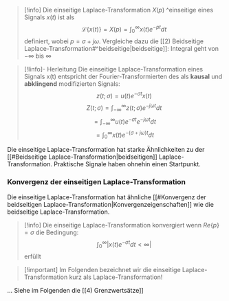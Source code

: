 >[!info] Die einseitige Laplace-Transformation $X(p)$ ^einseitige
>eines Signals $x(t)$ ist als $$\mathcal{L}\{x(t)\}=X(p)= \int^{∞}_{0} x(t)e^{-pt}dt$$
>definiert, wobei $p=\sigma+j\omega$. 
>Vergleiche dazu die [[2) Beidseitige Laplace-Transformation#^beidseitige|beidseitige]]: Integral geht von $-\infty$ bis $\infty$

>[!linfo]- Herleitung
>Die einseitige Laplace-Transformation eines Signals x(t) entspricht der Fourier-Transformierten des als **kausal** und **abklingend** modifizierten Signals:
>$$z(t; σ) = u(t)e^{−σt}x(t)$$
>$$Z(t; σ) = \int^{\infty}_{-\infty} z(t; σ)e^{−jωt} dt$$
>$$= \int^{\infty}_{-\infty} u(t)e^{-\sigma t}e^{−jωt} dt$$
>$$= \int^{\infty}_{0} x(t)e^{-(\sigma +j\omega) t}dt$$

Die einseitige Laplace-Transformation hat starke Ähnlichkeiten zu der [[#Beidseitige Laplace-Transformation|beidseitigen]] Laplace-Transformation. Praktische Signale haben ohnehin einen Startpunkt. 

### Konvergenz der einseitigen Laplace-Transformation
Die einseitige Laplace-Transformation hat ähnliche [[#Konvergenz der beidseitigen Laplace-Transformation|Konvergenzeigenschaften]] wie die beidseitige Laplace-Transformation.

>[!info] Die einseitige Laplace-Transformation konvergiert 
>wenn $Re\{p\} = σ$ die Bedingung: 
>$$\int^{\infty}_{0}|x(t)e^{-\sigma t}dt < \infty|$$
>erfüllt

>[!important] Im Folgenden bezeichnet wir die einseitige Laplace-Transformation kurz als Laplace-Transformation!

... Siehe im Folgenden die [[4) Grenzwertsätze]]
